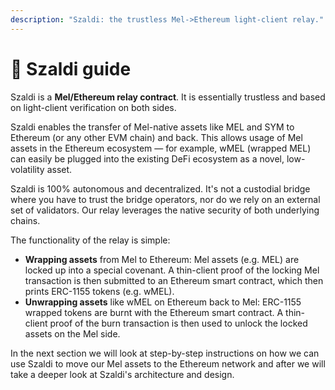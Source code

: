 ```yaml
---
description: "Szaldi: the trustless Mel->Ethereum light-client relay."
---
```


# 🌉 Szaldi guide

Szaldi is a **Mel/Ethereum relay contract**. It is essentially trustless and based on light-client verification on both sides.

Szaldi enables the transfer of Mel-native assets like MEL and SYM to Ethereum (or any other EVM chain) and back. This allows usage of Mel assets in the Ethereum ecosystem &mdash; for example, wMEL (wrapped MEL) can easily be plugged into the existing DeFi ecosystem as a novel, low-volatility asset.

Szaldi is 100% autonomous and decentralized. It's not a custodial bridge where you have to trust the bridge operators, nor do we rely on an external set of validators. Our relay leverages the native security of both underlying chains.

The functionality of the relay is simple:

- **Wrapping assets** from Mel to Ethereum: Mel assets (e.g. MEL) are locked up into a special covenant. A thin-client proof of the locking Mel transaction is then submitted to an Ethereum smart contract, which then prints ERC-1155 tokens (e.g. wMEL).
- **Unwrapping assets** like wMEL on Ethereum back to Mel: ERC-1155 wrapped tokens are burnt with the Ethereum smart contract. A thin-client proof of the burn transaction is then used to unlock the locked assets on the Mel side.

In the next section we will look at step-by-step instructions on how we can use Szaldi to move our Mel assets to the Ethereum network and after we will take a deeper look at Szaldi's architecture and design.
